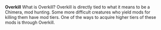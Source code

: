 **Overkill**
What is Overkill?
	Overkill is directly tied to what it means to be a Chimera, mod hunting. Some more difficult creatures who yield mods for killing them have mod tiers. One of the ways to acquire higher tiers of these mods is through Overkill. 